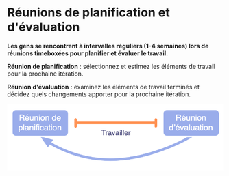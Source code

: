 # Réunions de planification et d'évaluation

<summary>
<strong>Les gens se rencontrent à intervalles réguliers (1-4 semaines) lors de réunions timeboxées pour planifier et évaluer le travail.</strong>
</summary>

**Réunion de planification** : sélectionnez et estimez les éléments de travail pour la prochaine itération.

**Réunion d'évaluation** : examinez les éléments de travail terminés et décidez quels changements apporter pour la prochaine itération.

![Réunions de planification et d'évaluation](img/meetings/planning-review.png)